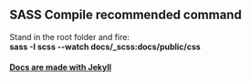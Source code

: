## SASS Compile recommended command
Stand in the root folder and fire:<br>
<b>sass -I scss --watch docs/_scss:docs/public/css</b>

#### [Docs are made with Jekyll](http://jekyllrb.com/)